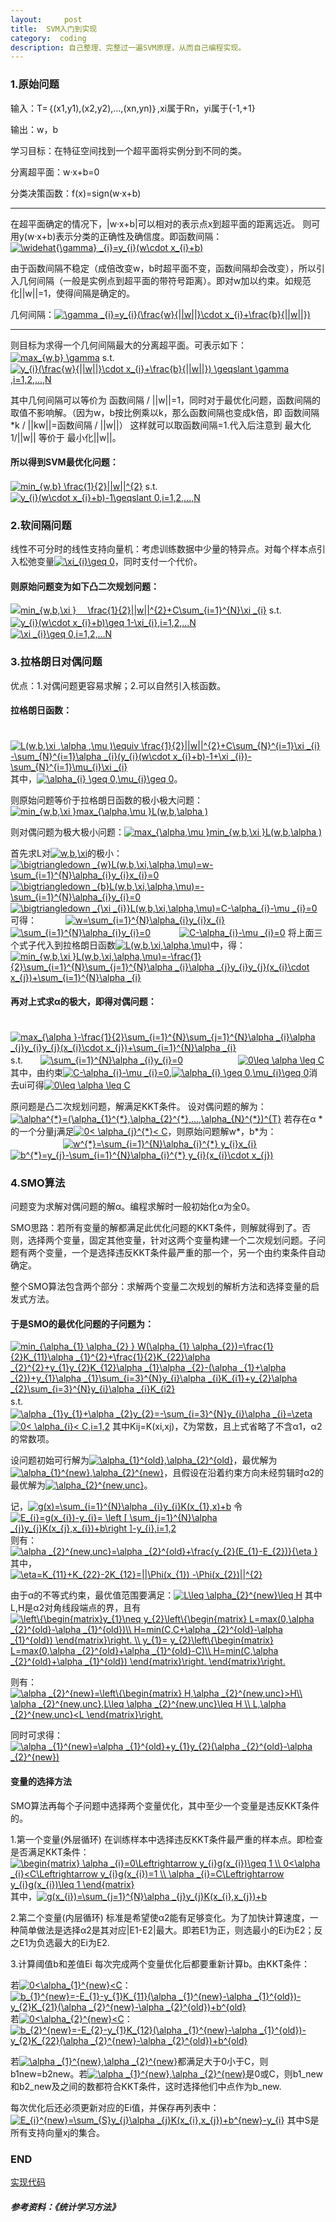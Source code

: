 ```yaml
---
layout:     post
title:  SVM入门到实现
category:  coding
description: 自己整理、完整过一遍SVM原理，从而自己编程实现。
---
```



### 1.原始问题

输入：T=｛(x1,y1),(x2,y2),...,(xn,yn)｝,xi属于Rn，yi属于{-1,+1}

输出：w，b

学习目标：在特征空间找到一个超平面将实例分到不同的类。

分离超平面：w·x+b=0

分类决策函数：f(x)=sign(w·x+b)

-------------------------------------------------------------------

在超平面确定的情况下，|w·x+b|可以相对的表示点x到超平面的距离远近。
则可用y(w·x+b)表示分类的正确性及确信度。即函数间隔：<a href="http://www.codecogs.com/eqnedit.php?latex=\widehat{\gamma}&space;_{i}=y_{i}(w\cdot&space;x_{i}&plus;b)" target="_blank"><img src="http://latex.codecogs.com/gif.latex?\widehat{\gamma}&space;_{i}=y_{i}(w\cdot&space;x_{i}&plus;b)" title="\widehat{\gamma} _{i}=y_{i}(w\cdot x_{i}+b)" /></a>

由于函数间隔不稳定（成倍改变w，b时超平面不变，函数间隔却会改变），所以引入几何间隔（一般是实例点到超平面的带符号距离）。即对w加以约束。如规范化\|\|w\|\|=1，使得间隔是确定的。

几何间隔：<a href="http://www.codecogs.com/eqnedit.php?latex=\gamma&space;_{i}=y_{i}(\frac{w}{||w||}\cdot&space;x_{i}&plus;\frac{b}{||w||})" target="_blank"><img src="http://latex.codecogs.com/gif.latex?\gamma&space;_{i}=y_{i}(\frac{w}{||w||}\cdot&space;x_{i}&plus;\frac{b}{||w||})" title="\gamma _{i}=y_{i}(\frac{w}{||w||}\cdot x_{i}+\frac{b}{||w||})" /></a>

-------------------------------------------------------------------

则目标为求得一个几何间隔最大的分离超平面。可表示如下：
<a href="http://www.codecogs.com/eqnedit.php?latex=max_{w,b}&space;\gamma" target="_blank"><img src="http://latex.codecogs.com/gif.latex?max_{w,b}&space;\gamma" title="max_{w,b} \gamma" /></a>
s.t. 　<a href="http://www.codecogs.com/eqnedit.php?latex=y_{i}(\frac{w}{||w||}\cdot&space;x_{i}&plus;\frac{b}{||w||})&space;\geqslant&space;\gamma&space;,i=1,2,...,N" target="_blank"><img src="http://latex.codecogs.com/gif.latex?y_{i}(\frac{w}{||w||}\cdot&space;x_{i}&plus;\frac{b}{||w||})&space;\geqslant&space;\gamma&space;,i=1,2,...,N" title="y_{i}(\frac{w}{||w||}\cdot x_{i}+\frac{b}{||w||}) \geqslant \gamma ,i=1,2,...,N" /></a>

其中几何间隔可以等价为 函数间隔 / \|\|w\|\|=1，同时对于最优化问题，函数间隔的取值不影响解。（因为w，b按比例乘以k，那么函数间隔也变成k倍，即  函数间隔*k / \|\|kw\|\|=函数间隔 / \|\|w\|\|）
这样就可以取函数间隔=1.代入后注意到 最大化1/\|\|w\|\| 等价于 最小化\|\|w\|\|。

#### 所以得到SVM最优化问题：
<a href="http://www.codecogs.com/eqnedit.php?latex=min_{w,b}&space;\frac{1}{2}||w||^{2}" target="_blank"><img src="http://latex.codecogs.com/gif.latex?min_{w,b}&space;\frac{1}{2}||w||^{2}" title="min_{w,b} \frac{1}{2}||w||^{2}" /></a>
s.t. 　<a href="http://www.codecogs.com/eqnedit.php?latex=y_{i}(w\cdot&space;x_{i}&plus;b)-1\geqslant&space;0,i=1,2,...,N" target="_blank"><img src="http://latex.codecogs.com/gif.latex?y_{i}(w\cdot&space;x_{i}&plus;b)-1\geqslant&space;0,i=1,2,...,N" title="y_{i}(w\cdot x_{i}+b)-1\geqslant 0,i=1,2,...,N" /></a>


### 2.软间隔问题
线性不可分时的线性支持向量机：考虑训练数据中少量的特异点。对每个样本点引入松弛变量<a href="http://www.codecogs.com/eqnedit.php?latex=\xi_{i}\geq&space;0" target="_blank"><img src="http://latex.codecogs.com/gif.latex?\xi_{i}\geq&space;0" title="\xi_{i}\geq 0" /></a>，同时支付一个代价。

#### 则原始问题变为如下凸二次规划问题：
<a href="http://www.codecogs.com/eqnedit.php?latex=min_{w,b,\xi&space;}&space;\frac{1}{2}||w||^{2}&plus;C\sum_{N}^{i=1}\xi&space;_{i}" target="_blank"><img src="http://latex.codecogs.com/gif.latex?min_{w,b,\xi&space;}&space;\frac{1}{2}||w||^{2}&plus;C\sum_{N}^{i=1}\xi&space;_{i}" title="min_{w,b,\xi }　 \frac{1}{2}||w||^{2}+C\sum_{i=1}^{N}\xi _{i}" /></a>
s.t. 　<a href="http://www.codecogs.com/eqnedit.php?latex=y_{i}(w\cdot&space;x_{i}&plus;b)\geq&space;1-\xi_{i},i=1,2,...N" target="_blank"><img src="http://latex.codecogs.com/gif.latex?y_{i}(w\cdot&space;x_{i}&plus;b)\geq&space;1-\xi_{i},i=1,2,...N" title="y_{i}(w\cdot x_{i}+b)\geq 1-\xi_{i},i=1,2,...N" /></a>
   　　　<a href="http://www.codecogs.com/eqnedit.php?latex=\xi&space;_{i}\geq&space;0,i=1,2,...N" target="_blank"><img src="http://latex.codecogs.com/gif.latex?\xi&space;_{i}\geq&space;0,i=1,2,...N" title="\xi _{i}\geq 0,i=1,2,...N" /></a>

### 3.拉格朗日对偶问题
优点：1.对偶问题更容易求解；2.可以自然引入核函数。

#### 拉格朗日函数：
　　　<a href="http://www.codecogs.com/eqnedit.php?latex=L(w,b,\xi&space;,\alpha&space;,\mu&space;)\equiv&space;\frac{1}{2}||w||^{2}&plus;C\sum_{N}^{i=1}\xi&space;_{i}&space;-\sum_{N}^{i=1}\alpha&space;_{i}(y_{i}(w\cdot&space;x_{i}&plus;b)-1&plus;\xi&space;_{i})-\sum_{N}^{i=1}\mu_{i}\xi&space;_{i}" target="_blank"><img src="http://latex.codecogs.com/gif.latex?L(w,b,\xi&space;,\alpha&space;,\mu&space;)\equiv&space;\frac{1}{2}||w||^{2}&plus;C\sum_{N}^{i=1}\xi&space;_{i}&space;-\sum_{N}^{i=1}\alpha&space;_{i}(y_{i}(w\cdot&space;x_{i}&plus;b)-1&plus;\xi&space;_{i})-\sum_{N}^{i=1}\mu_{i}\xi&space;_{i}" title="L(w,b,\xi ,\alpha ,\mu )\equiv \frac{1}{2}||w||^{2}+C\sum_{N}^{i=1}\xi _{i} -\sum_{N}^{i=1}\alpha _{i}(y_{i}(w\cdot x_{i}+b)-1+\xi _{i})-\sum_{N}^{i=1}\mu_{i}\xi _{i}" /></a>
其中，<a href="http://www.codecogs.com/eqnedit.php?latex=\alpha_{i}&space;\geq&space;0,\mu_{i}\geq&space;0" target="_blank"><img src="http://latex.codecogs.com/gif.latex?\alpha_{i}&space;\geq&space;0,\mu_{i}\geq&space;0" title="\alpha_{i} \geq 0,\mu_{i}\geq 0" /></a>。

则原始问题等价于拉格朗日函数的极小极大问题：<a href="http://www.codecogs.com/eqnedit.php?latex=min_{w,b,\xi&space;}max_{\alpha,\mu&space;}L(w,b,\alpha&space;)" target="_blank"><img src="http://latex.codecogs.com/gif.latex?min_{w,b,\xi&space;}max_{\alpha,\mu&space;}L(w,b,\alpha&space;)" title="min_{w,b,\xi }max_{\alpha,\mu }L(w,b,\alpha )" /></a>

则对偶问题为极大极小问题：<a href="http://www.codecogs.com/eqnedit.php?latex=max_{\alpha,\mu&space;}min_{w,b,\xi&space;}L(w,b,\alpha&space;)" target="_blank"><img src="http://latex.codecogs.com/gif.latex?max_{\alpha,\mu&space;}min_{w,b,\xi&space;}L(w,b,\alpha&space;)" title="max_{\alpha,\mu }min_{w,b,\xi }L(w,b,\alpha )" /></a>

首先求L对<a href="http://www.codecogs.com/eqnedit.php?latex=w,b,\xi" target="_blank"><img src="http://latex.codecogs.com/gif.latex?w,b,\xi" title="w,b,\xi" /></a>的极小：
　　　<a href="http://www.codecogs.com/eqnedit.php?latex=\bigtriangledown&space;_{w}L(w,b,\xi,\alpha,\mu)=w-\sum_{i=1}^{N}\alpha_{i}y_{i}x_{i}=0" target="_blank"><img src="http://latex.codecogs.com/gif.latex?\bigtriangledown&space;_{w}L(w,b,\xi,\alpha,\mu)=w-\sum_{i=1}^{N}\alpha_{i}y_{i}x_{i}=0" title="\bigtriangledown _{w}L(w,b,\xi,\alpha,\mu)=w-\sum_{i=1}^{N}\alpha_{i}y_{i}x_{i}=0" /></a>
　　　<a href="http://www.codecogs.com/eqnedit.php?latex=\bigtriangledown&space;_{b}L(w,b,\xi,\alpha,\mu)=-\sum_{i=1}^{N}\alpha_{i}y_{i}=0" target="_blank"><img src="http://latex.codecogs.com/gif.latex?\bigtriangledown&space;_{b}L(w,b,\xi,\alpha,\mu)=-\sum_{i=1}^{N}\alpha_{i}y_{i}=0" title="\bigtriangledown _{b}L(w,b,\xi,\alpha,\mu)=-\sum_{i=1}^{N}\alpha_{i}y_{i}=0" /></a>
　　　<a href="http://www.codecogs.com/eqnedit.php?latex=\bigtriangledown&space;_{\xi&space;_{i}}L(w,b,\xi,\alpha,\mu)=C-\alpha_{i}-\mu&space;_{i}=0" target="_blank"><img src="http://latex.codecogs.com/gif.latex?\bigtriangledown&space;_{\xi&space;_{i}}L(w,b,\xi,\alpha,\mu)=C-\alpha_{i}-\mu&space;_{i}=0" title="\bigtriangledown _{\xi _{i}}L(w,b,\xi,\alpha,\mu)=C-\alpha_{i}-\mu _{i}=0" /></a>
可得：
　　　<a href="http://www.codecogs.com/eqnedit.php?latex=w=\sum_{i=1}^{N}\alpha_{i}y_{i}x_{i}" target="_blank"><img src="http://latex.codecogs.com/gif.latex?w=\sum_{i=1}^{N}\alpha_{i}y_{i}x_{i}" title="w=\sum_{i=1}^{N}\alpha_{i}y_{i}x_{i}" /></a>
　　　<a href="http://www.codecogs.com/eqnedit.php?latex=\sum_{i=1}^{N}\alpha_{i}y_{i}=0" target="_blank"><img src="http://latex.codecogs.com/gif.latex?\sum_{i=1}^{N}\alpha_{i}y_{i}=0" title="\sum_{i=1}^{N}\alpha_{i}y_{i}=0" /></a>
　　　<a href="http://www.codecogs.com/eqnedit.php?latex=C-\alpha_{i}-\mu&space;_{i}=0" target="_blank"><img src="http://latex.codecogs.com/gif.latex?C-\alpha_{i}-\mu&space;_{i}=0" title="C-\alpha_{i}-\mu _{i}=0" /></a>
将上面三个式子代入到拉格朗日函数<a href="http://www.codecogs.com/eqnedit.php?latex=L(w,b,\xi,\alpha,\mu)" target="_blank"><img src="http://latex.codecogs.com/gif.latex?L(w,b,\xi,\alpha,\mu)" title="L(w,b,\xi,\alpha,\mu)" /></a>中，得：
　　　<a href="http://www.codecogs.com/eqnedit.php?latex=min_{w,b,\xi&space;}L(w,b,\xi,\alpha,\mu)=-\frac{1}{2}\sum_{i=1}^{N}\sum_{j=1}^{N}\alpha&space;_{i}\alpha&space;_{j}y_{i}y_{j}(x_{i}\cdot&space;x_{j})&plus;\sum_{i=1}^{N}\alpha&space;_{i}" target="_blank"><img src="http://latex.codecogs.com/gif.latex?min_{w,b,\xi&space;}L(w,b,\xi,\alpha,\mu)=-\frac{1}{2}\sum_{i=1}^{N}\sum_{j=1}^{N}\alpha&space;_{i}\alpha&space;_{j}y_{i}y_{j}(x_{i}\cdot&space;x_{j})&plus;\sum_{i=1}^{N}\alpha&space;_{i}" title="min_{w,b,\xi }L(w,b,\xi,\alpha,\mu)=-\frac{1}{2}\sum_{i=1}^{N}\sum_{j=1}^{N}\alpha _{i}\alpha _{j}y_{i}y_{j}(x_{i}\cdot x_{j})+\sum_{i=1}^{N}\alpha _{i}" /></a>
#### 再对上式求α的极大，即得对偶问题：
　　　<a href="http://www.codecogs.com/eqnedit.php?latex=max_{\alpha&space;}-\frac{1}{2}\sum_{i=1}^{N}\sum_{j=1}^{N}\alpha&space;_{i}\alpha&space;_{j}y_{i}y_{j}(x_{i}\cdot&space;x_{j})&plus;\sum_{i=1}^{N}\alpha&space;_{i}" target="_blank"><img src="http://latex.codecogs.com/gif.latex?max_{\alpha&space;}-\frac{1}{2}\sum_{i=1}^{N}\sum_{j=1}^{N}\alpha&space;_{i}\alpha&space;_{j}y_{i}y_{j}(x_{i}\cdot&space;x_{j})&plus;\sum_{i=1}^{N}\alpha&space;_{i}" title="max_{\alpha }-\frac{1}{2}\sum_{i=1}^{N}\sum_{j=1}^{N}\alpha _{i}\alpha _{j}y_{i}y_{j}(x_{i}\cdot x_{j})+\sum_{i=1}^{N}\alpha _{i}" /></a>
　　　s.t.　　<a href="http://www.codecogs.com/eqnedit.php?latex=\sum_{i=1}^{N}\alpha&space;_{i}y_{i}=0" target="_blank"><img src="http://latex.codecogs.com/gif.latex?\sum_{i=1}^{N}\alpha&space;_{i}y_{i}=0" title="\sum_{i=1}^{N}\alpha _{i}y_{i}=0" /></a>
   　　　　　　<a href="http://www.codecogs.com/eqnedit.php?latex=0\leq&space;\alpha&space;\leq&space;C" target="_blank"><img src="http://latex.codecogs.com/gif.latex?0\leq&space;\alpha&space;\leq&space;C" title="0\leq \alpha \leq C" /></a>
其中，由约束<a href="http://www.codecogs.com/eqnedit.php?latex=C-\alpha_{i}-\mu&space;_{i}=0" target="_blank"><img src="http://latex.codecogs.com/gif.latex?C-\alpha_{i}-\mu&space;_{i}=0" title="C-\alpha_{i}-\mu _{i}=0" /></a>,<a href="http://www.codecogs.com/eqnedit.php?latex=\alpha_{i}&space;\geq&space;0,\mu_{i}\geq&space;0" target="_blank"><img src="http://latex.codecogs.com/gif.latex?\alpha_{i}&space;\geq&space;0,\mu_{i}\geq&space;0" title="\alpha_{i} \geq 0,\mu_{i}\geq 0" /></a>消去ui可得<a href="http://www.codecogs.com/eqnedit.php?latex=0\leq&space;\alpha&space;\leq&space;C" target="_blank"><img src="http://latex.codecogs.com/gif.latex?0\leq&space;\alpha&space;\leq&space;C" title="0\leq \alpha \leq C" /></a>

原问题是凸二次规划问题，解满足KKT条件。
设对偶问题的解为：<a href="http://www.codecogs.com/eqnedit.php?latex=\alpha^{*}=(\alpha_{1}^{*},\alpha_{2}^{*},...,\alpha_{N}^{*})^{T}" target="_blank"><img src="http://latex.codecogs.com/gif.latex?\alpha^{*}=(\alpha_{1}^{*},\alpha_{2}^{*},...,\alpha_{N}^{*})^{T}" title="\alpha^{*}=(\alpha_{1}^{*},\alpha_{2}^{*},...,\alpha_{N}^{*})^{T}" /></a>
若存在α * 的一个分量j满足<a href="http://www.codecogs.com/eqnedit.php?latex=0<&space;\alpha_{j}^{*}<&space;C" target="_blank"><img src="http://latex.codecogs.com/gif.latex?0<&space;\alpha_{j}^{*}<&space;C" title="0< \alpha_{j}^{*}< C" /></a>，则原始问题解w*，b*为：
   　　　　　　<a href="http://www.codecogs.com/eqnedit.php?latex=w^{*}=\sum_{i=1}^{N}\alpha_{i}^{*}&space;y_{i}x_{i}" target="_blank"><img src="http://latex.codecogs.com/gif.latex?w^{*}=\sum_{i=1}^{N}\alpha_{i}^{*}&space;y_{i}x_{i}" title="w^{*}=\sum_{i=1}^{N}\alpha_{i}^{*} y_{i}x_{i}" /></a>
   　　　　　　 <a href="http://www.codecogs.com/eqnedit.php?latex=b^{*}=y_{j}-\sum_{i=1}^{N}\alpha_{i}^{*}&space;y_{i}(x_{i}\cdot&space;x_{j})" target="_blank"><img src="http://latex.codecogs.com/gif.latex?b^{*}=y_{j}-\sum_{i=1}^{N}\alpha_{i}^{*}&space;y_{i}(x_{i}\cdot&space;x_{j})" title="b^{*}=y_{j}-\sum_{i=1}^{N}\alpha_{i}^{*} y_{i}(x_{i}\cdot x_{j})" /></a>
         
         
### 4.SMO算法
问题变为求解对偶问题的解α。编程求解时一般初始化α为全0。

SMO思路：若所有变量的解都满足此优化问题的KKT条件，则解就得到了。否则，选择两个变量，固定其他变量，针对这两个变量构建一个二次规划问题。子问题有两个变量，一个是选择违反KKT条件最严重的那一个，另一个由约束条件自动确定。

整个SMO算法包含两个部分：求解两个变量二次规划的解析方法和选择变量的启发式方法。

#### 于是SMO的最优化问题的子问题为：
<a href="http://www.codecogs.com/eqnedit.php?latex=min_{\alpha_{1}&space;\alpha_{2}&space;}&space;W(\alpha_{1}&space;\alpha_{2})=\frac{1}{2}K_{11}\alpha&space;_{1}^{2}&plus;\frac{1}{2}K_{22}\alpha&space;_{2}^{2}&plus;y_{1}y_{2}K_{12}\alpha&space;_{1}\alpha&space;_{2}-(\alpha&space;_{1}&plus;\alpha&space;_{2})&plus;y_{1}\alpha&space;_{1}\sum_{i=3}^{N}y_{i}\alpha&space;_{i}K_{i1}&plus;y_{2}\alpha&space;_{2}\sum_{i=3}^{N}y_{i}\alpha&space;_{i}K_{i2}" target="_blank"><img src="http://latex.codecogs.com/gif.latex?min_{\alpha_{1}&space;\alpha_{2}&space;}&space;W(\alpha_{1}&space;\alpha_{2})=\frac{1}{2}K_{11}\alpha&space;_{1}^{2}&plus;\frac{1}{2}K_{22}\alpha&space;_{2}^{2}&plus;y_{1}y_{2}K_{12}\alpha&space;_{1}\alpha&space;_{2}-(\alpha&space;_{1}&plus;\alpha&space;_{2})&plus;y_{1}\alpha&space;_{1}\sum_{i=3}^{N}y_{i}\alpha&space;_{i}K_{i1}&plus;y_{2}\alpha&space;_{2}\sum_{i=3}^{N}y_{i}\alpha&space;_{i}K_{i2}" title="min_{\alpha_{1} \alpha_{2} } W(\alpha_{1} \alpha_{2})=\frac{1}{2}K_{11}\alpha _{1}^{2}+\frac{1}{2}K_{22}\alpha _{2}^{2}+y_{1}y_{2}K_{12}\alpha _{1}\alpha _{2}-(\alpha _{1}+\alpha _{2})+y_{1}\alpha _{1}\sum_{i=3}^{N}y_{i}\alpha _{i}K_{i1}+y_{2}\alpha _{2}\sum_{i=3}^{N}y_{i}\alpha _{i}K_{i2}" /></a>
   　　　　s.t.　　<a href="http://www.codecogs.com/eqnedit.php?latex=\alpha&space;_{1}y_{1}&plus;\alpha&space;_{2}y_{2}=-\sum_{i=3}^{N}y_{i}\alpha&space;_{i}=\zeta" target="_blank"><img src="http://latex.codecogs.com/gif.latex?\alpha&space;_{1}y_{1}&plus;\alpha&space;_{2}y_{2}=-\sum_{i=3}^{N}y_{i}\alpha&space;_{i}=\zeta" title="\alpha _{1}y_{1}+\alpha _{2}y_{2}=-\sum_{i=3}^{N}y_{i}\alpha _{i}=\zeta" /></a>
   　　　　　　　 <a href="http://www.codecogs.com/eqnedit.php?latex=0<&space;\alpha_{i}<&space;C,i=1,2" target="_blank"><img src="http://latex.codecogs.com/gif.latex?0<&space;\alpha_{i}<&space;C,i=1,2" title="0< \alpha_{i}< C,i=1,2" /></a>
其中Kij=K(xi,xj)，ζ为常数，且上式省略了不含α1，α2的常数项。


设问题初始可行解为<a href="http://www.codecogs.com/eqnedit.php?latex=\alpha_{1}^{old},\alpha_{2}^{old}" target="_blank"><img src="http://latex.codecogs.com/gif.latex?\alpha_{1}^{old},\alpha_{2}^{old}" title="\alpha_{1}^{old},\alpha_{2}^{old}" /></a>，最优解为<a href="http://www.codecogs.com/eqnedit.php?latex=\alpha_{1}^{new},\alpha_{2}^{new}" target="_blank"><img src="http://latex.codecogs.com/gif.latex?\alpha_{1}^{new},\alpha_{2}^{new}" title="\alpha_{1}^{new},\alpha_{2}^{new}" /></a>，且假设在沿着约束方向未经剪辑时α2的最优解为<a href="http://www.codecogs.com/eqnedit.php?latex=\alpha_{2}^{new,unc}" target="_blank"><img src="http://latex.codecogs.com/gif.latex?\alpha_{2}^{new,unc}" title="\alpha_{2}^{new,unc}" /></a>。

记，<a href="http://www.codecogs.com/eqnedit.php?latex=g(x)=\sum_{i=1}^{N}\alpha&space;_{i}y_{i}K(x_{1},x)&plus;b" target="_blank"><img src="http://latex.codecogs.com/gif.latex?g(x)=\sum_{i=1}^{N}\alpha&space;_{i}y_{i}K(x_{1},x)&plus;b" title="g(x)=\sum_{i=1}^{N}\alpha _{i}y_{i}K(x_{1},x)+b" /></a>
令<a href="http://www.codecogs.com/eqnedit.php?latex=E_{i}=g(x_{i})-y_{i}=&space;\left&space;[&space;\sum_{j=1}^{N}\alpha&space;_{j}y_{j}K(x_{j},x_{i})&plus;b\right&space;]-y_{i},i=1,2" target="_blank"><img src="http://latex.codecogs.com/gif.latex?E_{i}=g(x_{i})-y_{i}=&space;\left&space;[&space;\sum_{j=1}^{N}\alpha&space;_{j}y_{j}K(x_{j},x_{i})&plus;b\right&space;]-y_{i},i=1,2" title="E_{i}=g(x_{i})-y_{i}= \left [ \sum_{j=1}^{N}\alpha _{j}y_{j}K(x_{j},x_{i})+b\right ]-y_{i},i=1,2" /></a>
则有：
  　　　  　　　<a href="http://www.codecogs.com/eqnedit.php?latex=\alpha&space;_{2}^{new,unc}=\alpha&space;_{2}^{old}&plus;\frac{y_{2}(E_{1}-E_{2})}{\eta&space;}" target="_blank"><img src="http://latex.codecogs.com/gif.latex?\alpha&space;_{2}^{new,unc}=\alpha&space;_{2}^{old}&plus;\frac{y_{2}(E_{1}-E_{2})}{\eta&space;}" title="\alpha _{2}^{new,unc}=\alpha _{2}^{old}+\frac{y_{2}(E_{1}-E_{2})}{\eta }" /></a>
          其中，
　　  　　　<a href="http://www.codecogs.com/eqnedit.php?latex=\eta=K_{11}&plus;K_{22}-2K_{12}=||\Phi(x_{1})&space;-\Phi(x_{2})||^{2}" target="_blank"><img src="http://latex.codecogs.com/gif.latex?\eta=K_{11}&plus;K_{22}-2K_{12}=||\Phi(x_{1})&space;-\Phi(x_{2})||^{2}" title="\eta=K_{11}+K_{22}-2K_{12}=||\Phi(x_{1}) -\Phi(x_{2})||^{2}" /></a>

       
由于α的不等式约束，最优值范围要满足：<a href="http://www.codecogs.com/eqnedit.php?latex=L\leq&space;\alpha_{2}^{new}\leq&space;H" target="_blank"><img src="http://latex.codecogs.com/gif.latex?L\leq&space;\alpha_{2}^{new}\leq&space;H" title="L\leq \alpha_{2}^{new}\leq H" /></a>
其中L,H是α2对角线段端点的界，且有
  　　　  　　　<a href="http://www.codecogs.com/eqnedit.php?latex=\left\{\begin{matrix}y_{1}\neq&space;y_{2}\left\{\begin{matrix}&space;L=max(0,\alpha&space;_{2}^{old}-\alpha&space;_{1}^{old})\\&space;H=min(C,C&plus;\alpha&space;_{2}^{old}-\alpha&space;_{1}^{old})&space;\end{matrix}\right.&space;\\&space;y_{1}=&space;y_{2}\left\{\begin{matrix}&space;L=max(0,\alpha&space;_{2}^{old}&plus;\alpha&space;_{1}^{old}-C)\\&space;H=min(C,\alpha&space;_{2}^{old}&plus;\alpha&space;_{1}^{old})&space;\end{matrix}\right.&space;\end{matrix}\right." target="_blank"><img src="http://latex.codecogs.com/gif.latex?\left\{\begin{matrix}y_{1}\neq&space;y_{2}\left\{\begin{matrix}&space;L=max(0,\alpha&space;_{2}^{old}-\alpha&space;_{1}^{old})\\&space;H=min(C,C&plus;\alpha&space;_{2}^{old}-\alpha&space;_{1}^{old})&space;\end{matrix}\right.&space;\\&space;y_{1}=&space;y_{2}\left\{\begin{matrix}&space;L=max(0,\alpha&space;_{2}^{old}&plus;\alpha&space;_{1}^{old}-C)\\&space;H=min(C,\alpha&space;_{2}^{old}&plus;\alpha&space;_{1}^{old})&space;\end{matrix}\right.&space;\end{matrix}\right." title="\left\{\begin{matrix}y_{1}\neq y_{2}\left\{\begin{matrix} L=max(0,\alpha _{2}^{old}-\alpha _{1}^{old})\\ H=min(C,C+\alpha _{2}^{old}-\alpha _{1}^{old}) \end{matrix}\right. \\ y_{1}= y_{2}\left\{\begin{matrix} L=max(0,\alpha _{2}^{old}+\alpha _{1}^{old}-C)\\ H=min(C,\alpha _{2}^{old}+\alpha _{1}^{old}) \end{matrix}\right. \end{matrix}\right." /></a>

则有：<a href="http://www.codecogs.com/eqnedit.php?latex=\alpha&space;_{2}^{new}=\left\{\begin{matrix}&space;H,\alpha&space;_{2}^{new,unc}>H\\&space;\alpha&space;_{2}^{new,unc},L\leq&space;\alpha&space;_{2}^{new,unc}\leq&space;H&space;\\&space;L,\alpha&space;_{2}^{new,unc}<L&space;\end{matrix}\right." target="_blank"><img src="http://latex.codecogs.com/gif.latex?\alpha&space;_{2}^{new}=\left\{\begin{matrix}&space;H,\alpha&space;_{2}^{new,unc}>H\\&space;\alpha&space;_{2}^{new,unc},L\leq&space;\alpha&space;_{2}^{new,unc}\leq&space;H&space;\\&space;L,\alpha&space;_{2}^{new,unc}<L&space;\end{matrix}\right." title="\alpha _{2}^{new}=\left\{\begin{matrix} H,\alpha _{2}^{new,unc}>H\\ \alpha _{2}^{new,unc},L\leq \alpha _{2}^{new,unc}\leq H \\ L,\alpha _{2}^{new,unc}<L \end{matrix}\right." /></a>

同时可求得：<a href="http://www.codecogs.com/eqnedit.php?latex=\alpha&space;_{1}^{new}=\alpha&space;_{1}^{old}&plus;y_{1}y_{2}(\alpha&space;_{2}^{old}-\alpha&space;_{2}^{new})" target="_blank"><img src="http://latex.codecogs.com/gif.latex?\alpha&space;_{1}^{new}=\alpha&space;_{1}^{old}&plus;y_{1}y_{2}(\alpha&space;_{2}^{old}-\alpha&space;_{2}^{new})" title="\alpha _{1}^{new}=\alpha _{1}^{old}+y_{1}y_{2}(\alpha _{2}^{old}-\alpha _{2}^{new})" /></a>

#### 变量的选择方法
SMO算法再每个子问题中选择两个变量优化，其中至少一个变量是违反KKT条件的。

1.第一个变量(外层循环)
 在训练样本中选择违反KKT条件最严重的样本点。即检查是否满足KKT条件：
  　　　  　　<a href="http://www.codecogs.com/eqnedit.php?latex=\begin{matrix}&space;\alpha&space;_{i}=0\Leftrightarrow&space;y_{i}g(x_{i})\geq&space;1&space;\\&space;0<\alpha&space;_{i}<C\Leftrightarrow&space;y_{i}g(x_{i})=1&space;\\&space;\alpha&space;_{i}=C\Leftrightarrow&space;y_{i}g(x_{i})\leq&space;1&space;\end{matrix}" target="_blank"><img src="http://latex.codecogs.com/gif.latex?\begin{matrix}&space;\alpha&space;_{i}=0\Leftrightarrow&space;y_{i}g(x_{i})\geq&space;1&space;\\&space;0<\alpha&space;_{i}<C\Leftrightarrow&space;y_{i}g(x_{i})=1&space;\\&space;\alpha&space;_{i}=C\Leftrightarrow&space;y_{i}g(x_{i})\leq&space;1&space;\end{matrix}" title="\begin{matrix} \alpha _{i}=0\Leftrightarrow y_{i}g(x_{i})\geq 1 \\ 0<\alpha _{i}<C\Leftrightarrow y_{i}g(x_{i})=1 \\ \alpha _{i}=C\Leftrightarrow y_{i}g(x_{i})\leq 1 \end{matrix}" /></a>
其中，<a href="http://www.codecogs.com/eqnedit.php?latex=g(x_{i})=\sum_{j=1}^{N}\alpha&space;_{j}y_{j}K(x_{i},x_{j})&plus;b" target="_blank"><img src="http://latex.codecogs.com/gif.latex?g(x_{i})=\sum_{j=1}^{N}\alpha&space;_{j}y_{j}K(x_{i},x_{j})&plus;b" title="g(x_{i})=\sum_{j=1}^{N}\alpha _{j}y_{j}K(x_{i},x_{j})+b" /></a>

2.第二个变量(内层循环)
标准是希望使α2能有足够变化。为了加快计算速度，一种简单做法是选择α2是其对应|E1-E2|最大。即若E1为正，则选最小的Ei为E2；反之E1为负选最大的Ei为E2.

3.计算阈值b和差值Ei
每次完成两个变量优化后都要重新计算b。由KKT条件：

若<a href="http://www.codecogs.com/eqnedit.php?latex=0<\alpha_{1}^{new}<C" target="_blank"><img src="http://latex.codecogs.com/gif.latex?0<\alpha_{1}^{new}<C" title="0<\alpha_{1}^{new}<C" /></a>：
<a href="http://www.codecogs.com/eqnedit.php?latex=b_{1}^{new}=-E_{1}-y_{1}K_{11}(\alpha&space;_{1}^{new}-\alpha&space;_{1}^{old})-y_{2}K_{21}(\alpha&space;_{2}^{new}-\alpha&space;_{2}^{old})&plus;b^{old}" target="_blank"><img src="http://latex.codecogs.com/gif.latex?b_{1}^{new}=-E_{1}-y_{1}K_{11}(\alpha&space;_{1}^{new}-\alpha&space;_{1}^{old})-y_{2}K_{21}(\alpha&space;_{2}^{new}-\alpha&space;_{2}^{old})&plus;b^{old}" title="b_{1}^{new}=-E_{1}-y_{1}K_{11}(\alpha _{1}^{new}-\alpha _{1}^{old})-y_{2}K_{21}(\alpha _{2}^{new}-\alpha _{2}^{old})+b^{old}" /></a>
若<a href="http://www.codecogs.com/eqnedit.php?latex=0<\alpha_{2}^{new}<C" target="_blank"><img src="http://latex.codecogs.com/gif.latex?0<\alpha_{2}^{new}<C" title="0<\alpha_{2}^{new}<C" /></a>：
<a href="http://www.codecogs.com/eqnedit.php?latex=b_{2}^{new}=-E_{2}-y_{1}K_{12}(\alpha&space;_{1}^{new}-\alpha&space;_{1}^{old})-y_{2}K_{22}(\alpha&space;_{2}^{new}-\alpha&space;_{2}^{old})&plus;b^{old}" target="_blank"><img src="http://latex.codecogs.com/gif.latex?b_{2}^{new}=-E_{2}-y_{1}K_{12}(\alpha&space;_{1}^{new}-\alpha&space;_{1}^{old})-y_{2}K_{22}(\alpha&space;_{2}^{new}-\alpha&space;_{2}^{old})&plus;b^{old}" title="b_{2}^{new}=-E_{2}-y_{1}K_{12}(\alpha _{1}^{new}-\alpha _{1}^{old})-y_{2}K_{22}(\alpha _{2}^{new}-\alpha _{2}^{old})+b^{old}" /></a>

若<a href="http://www.codecogs.com/eqnedit.php?latex=\alpha&space;_{1}^{new},\alpha&space;_{2}^{new}" target="_blank"><img src="http://latex.codecogs.com/gif.latex?\alpha&space;_{1}^{new},\alpha&space;_{2}^{new}" title="\alpha _{1}^{new},\alpha _{2}^{new}" /></a>都满足大于0小于C，则b1new=b2new。若<a href="http://www.codecogs.com/eqnedit.php?latex=\alpha&space;_{1}^{new},\alpha&space;_{2}^{new}" target="_blank"><img src="http://latex.codecogs.com/gif.latex?\alpha&space;_{1}^{new},\alpha&space;_{2}^{new}" title="\alpha _{1}^{new},\alpha _{2}^{new}" /></a>是0或C，则b1_new和b2_new及之间的数都符合KKT条件，这时选择他们中点作为b_new.

每次优化后还必须更新对应的Ei值，并保存再列表中：
<a href="http://www.codecogs.com/eqnedit.php?latex=E_{i}^{new}=\sum_{S}y_{j}\alpha&space;_{j}K(x_{i},x_{j})&plus;b^{new}-y_{i}" target="_blank"><img src="http://latex.codecogs.com/gif.latex?E_{i}^{new}=\sum_{S}y_{j}\alpha&space;_{j}K(x_{i},x_{j})&plus;b^{new}-y_{i}" title="E_{i}^{new}=\sum_{S}y_{j}\alpha _{j}K(x_{i},x_{j})+b^{new}-y_{i}" /></a>
其中S是所有支持向量xj的集合。



### END
[实现代码](https://github.com/fire717/Machine-Learning/blob/master/mine/SVM.ipynb)

##### 参考资料：《统计学习方法》






